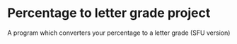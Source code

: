 # Percentage to letter grade project
 A program which converters your percentage to a letter grade (SFU version)
